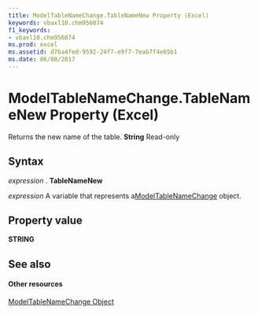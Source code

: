```yaml
---
title: ModelTableNameChange.TableNameNew Property (Excel)
keywords: vbaxl10.chm956074
f1_keywords:
- vbaxl10.chm956074
ms.prod: excel
ms.assetid: d7ba4fed-9592-24f7-e9f7-7eab7f4e65b1
ms.date: 06/08/2017
---
```



# ModelTableNameChange.TableNameNew Property (Excel)

Returns the new name of the table.  **String** Read-only


## Syntax

 _expression_ . **TableNameNew**

 _expression_ A variable that represents a[ModelTableNameChange](Excel.modeltablenamechange.md) object.


## Property value

 **STRING**


## See also


#### Other resources



[ModelTableNameChange Object](Excel.modeltablenamechange.md)

